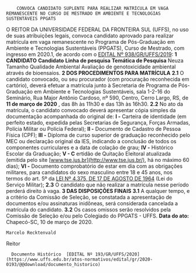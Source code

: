         CONVOCA CANDIDATO SUPLENTE PARA REALIZAR MATRÍCULA EM VAGA REMANESCENTE NO CURSO DE MESTRADO EM AMBIENTE E TECNOLOGIAS SUSTENTÁVEIS PPGATS  

 O REITOR  DA UNIVERSIDADE FEDERAL DA FRONTEIRA SUL (UFFS), no uso de suas atribuições legais, convoca candidato aprovado para realizar matrícula em vaga remanescente no Programa de Pós-Graduação em Ambiente e Tecnologias Sustentáveis (PPGATS), Curso de Mestrado, com ingresso em 2020.1, de acordo com o [EDITAL Nº 938/GR/UFFS/2019](https://www.uffs.edu.br/atos-normativos/edital/gr/2019-0938):     **1 CANDIDATO**      **Candidato**     **Linha de pesquisa**     **Temática de Pesquisa**       Neuza Tamanho   Qualidade Ambiental   Avaliação de genotoxicidade ambiental através de bioensaios.        **2 DOS PROCEDIMENTOS PARA MATRÍCULA**   **2.1**  O candidato convocado, ou seu procurador (com procuração reconhecida em cartório), deverá efetuar a matrícula junto à Secretaria de Programa de Pós-Graduação em Ambiente e Tecnologias Sustentáveis, sala 1-2-16 do Seminário, Rua Major Antônio Cardoso, nº 590, Centro, Cerro Largo, RS, de **11 de março de 2020** , das 8h às 11h30 e das 13h às 16h30.    **2.2**  No ato da matrícula, o candidato convocado deverá apresentar cópia simples da documentação acompanhada do original de:  **I -**  Carteira de identidade (em perfeito estado, expedida pelas Secretarias de Segurança, Forças Armadas, Polícia Militar ou Polícia Federal);  **II -**  Documento de Cadastro de Pessoa Física (CPF);  **III -**  Diploma de curso superior de graduação reconhecido pelo MEC ou declaração original da IES, indicando a conclusão de todos os componentes curriculares e a data de colação de grau;  **IV -**  Histórico Escolar da Graduação;  **V - C** ertidão de Quitação Eleitoral atualizada (emitida pelo site [www.tse.jus.br](http://www.tse.jus.br/), há no máximo 60 dias);  **VI -**  Documento comprobatório de estar em dia com as obrigações militares, para candidatos do sexo masculino entre 18 e 45 anos, nos termos do art. 5º da [LEI Nº 4.375, DE 17 DE AGOSTO DE 1964](http://www.planalto.gov.br/ccivil_03/LEIS/L4375.htm) (Lei do Serviço Militar);  **2.3**  O candidato que não realizar a matrícula nesse período perderá direito à vaga.     **3 DAS DISPOSIÇÕES FINAIS**   **3.1** A qualquer tempo, e a critério da Comissão de Seleção, se constatada a apresentação de documentos e/ou assinaturas inidôneas, será considerada cancelada a matrícula do candidato.  **3.2** Os casos omissos serão resolvidos pela Comissão de Seleção e/ou pelo Colegiado do PPGATS - UFFS.        **Data do ato:** Chapecó-SC, 10 de março de 2020.   
 

    Marcelo Recktenvald   
 Reitor 

      Documento Histórico  [EDITAL Nº 193/GR/UFFS/2020](https://www.uffs.edu.br/atos-normativos/edital/gr/2020-0193/@@download/documento_historico)     
      